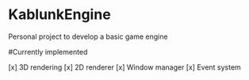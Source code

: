 # KablunkEngine

Personal project to develop a basic game engine

#Currently implemented

[x] 3D rendering
[x] 2D renderer
[x] Window manager
[x] Event system
